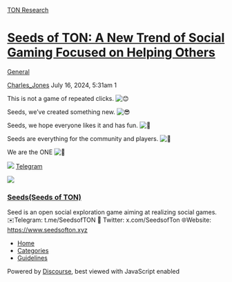 [TON Research](/)

# [Seeds of TON: A New Trend of Social Gaming Focused on Helping Others](/t/seeds-of-ton-a-new-trend-of-social-gaming-focused-on-helping-others/28991)

[General](/c/general/4) 

    

[Charles\_Jones](https://tonresear.ch/u/Charles_Jones)  July 16, 2024, 5:31am  1

This is not a game of repeated clicks. ![:blush:](https://tonresear.ch/images/emoji/twitter/blush.png?v=12 ":blush:")

Seeds, we’ve created something new. ![:sunglasses:](https://tonresear.ch/images/emoji/twitter/sunglasses.png?v=12 ":sunglasses:")

Seeds, we hope everyone likes it and has fun. ![:partying_face:](https://tonresear.ch/images/emoji/twitter/partying_face.png?v=12 ":partying_face:")

Seeds are everything for the community and players. ![:disguised_face:](https://tonresear.ch/images/emoji/twitter/disguised_face.png?v=12 ":disguised_face:")

We are the ONE ![:smiling_face_with_three_hearts:](https://tonresear.ch/images/emoji/twitter/smiling_face_with_three_hearts.png?v=12 ":smiling_face_with_three_hearts:")

![](https://telegram.org/img/website_icon.svg?4) [Telegram](https://t.me/SeedsofTON)

![](https://tonresear.ch/uploads/default/original/2X/f/f226257e3cb311f0c516862c3cf85a3ecfe8ccbe.jpeg)

### [Seeds(Seeds of TON)](https://t.me/SeedsofTON)

Seed is an open social exploration game aiming at realizing social games. ✉️Telegram: t.me/SeedsofTON 📱 Twitter: x.com/SeedsofTon 🌐Website: https://www.seedsofton.xyz

 

*   [Home](/)
*   [Categories](/categories)
*   [Guidelines](/guidelines)

Powered by [Discourse](https://www.discourse.org), best viewed with JavaScript enabled